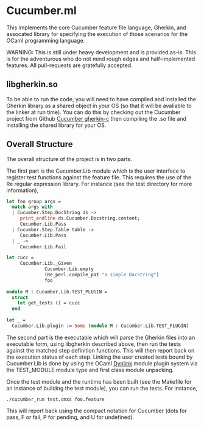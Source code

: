# Cucumber.ml

This implements the core Cucumber feature file language, Gherkin, and
assocated library for specifying the execution of those scenarios for
the OCaml programming language.

WARNING: This is still under heavy development and is provided as-is.
This is for the adventurous who do not mind rough edges and
half-implemented features.  All pull-requests are gratefully accepted.

## libgherkin.so

To be able to run the code, you will need to have compiled and
installed the Gherkin library as a shared object in your OS (so that
it will be avaliable to the linker at run time).  You can do this by
checking out the Cucumber project from Github [Cucumber gherkin-c](
https://github.com/cucumber/gherkin-c) then compiling the .so file and
installing the shared library for your OS.

## Overall Structure

The overall structure of the project is in two parts. 

The first part is the Cucumber.Lib module which is the user interface
to register test functions against the feature file.  This requires
the use of the Re regular expression library.  For instance (see the
test directory for more information),

```ocaml
let foo group args = 
  match args with
  | Cucumber.Step.DocString ds ->
     print_endline ds.Cucumber.Docstring.content;
     Cucumber.Lib.Pass
  | Cucumber.Step.Table table ->
     Cucumber.Lib.Pass
  | _ ->
     Cucumber.Lib.Fail

let cucc = 
     Cucumber.Lib._Given
	          Cucumber.Lib.empty
              (Re_perl.compile_pat "a simple DocString")
              foo
			  
module M : Cucumber.Lib.TEST_PLUGIN =
  struct
    let get_tests () = cucc
  end
  
let _ =
  Cucumber.Lib.plugin := Some (module M : Cucumber.Lib.TEST_PLUGIN)

```

The second part is the executable which will parse the Gherkin files
into an executable form, using libgherkin described above, then run
the tests against the matched step definition functions.  This will
then report back on the execution status of each step.  Linking the
user created tests bound by Cucumber.Lib is done by using the OCaml
[Dynlink](https://caml.inria.fr/pub/docs/manual-ocaml/libref/Dynlink.html)
module plugin system via the TEST_MODULE module type and first class
module unpacking.

Once the test module and the runtime has been built (see the Makefile
for an instance of building the test module), you can run the tests.
For instance,

```
./cucumber_run test.cmxs foo.feature
```

This will report back using the compact notation for Cucumber (dots
for pass, F or fail, P for pending, and U for undefined).



